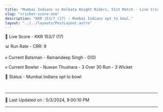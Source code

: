 ```yaml
---
title: "Mumbai Indians vs Kolkata Knight Riders, 51st Match - Live Cricket Score"
slug: "cricket-score-one"
description: "KKR 153/7 (17) - Mumbai Indians opt to bowl."
layout: "../../layouts/PostLayout.astro"
---
```


🔴 Live Score - KKR 153/7 (17)  

📊 Run Rate - CRR: 9  

✊ Current Batsman - Ramandeep Singh - 0(0)  

✊ Current Bowler - Nuwan Thushara - 3 Over 30 Run - 3 Wicket  

📑 Status - Mumbai Indians opt to bowl

<br />

***

📝 Last Updated on : 5/3/2024, 9:00:10 PM

***

